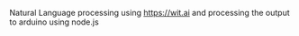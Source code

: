 Natural Language processing using https://wit.ai 
and processing the output to arduino using node.js 
